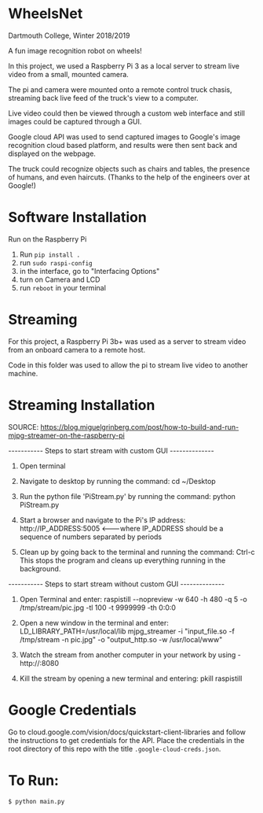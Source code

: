 # WheelsNet

Dartmouth College, Winter 2018/2019 

A fun image recognition robot on wheels! 

In this project, we used a Raspberry Pi 3 as a local server to stream live video from a small, mounted camera. <br>

The pi and camera were mounted onto a remote control truck chasis, streaming back live feed of the truck's view to a computer. <br>

Live video could then be viewed through a custom web interface and still images could be captured through a GUI. <br>

Google cloud API was used to send captured images to Google's image recognition cloud based platform, and results were then sent back and displayed on the webpage. <br>

The truck could recognize objects such as chairs and tables, the presence of humans, and even haircuts. (Thanks to the help of the engineers over at Google!) 

# Software Installation
Run on the Raspberry Pi

1. Run `pip install .`
2. run `sudo raspi-config`
3. in the interface, go to "Interfacing Options"
4. turn on Camera and LCD
5. run `reboot` in your terminal

# Streaming

For this project, a Raspberry Pi 3b+ was used as a server to stream video from an onboard camera to a remote host.

Code in this folder was used to allow the pi to stream live video to another machine. 

# Streaming Installation

SOURCE: https://blog.miguelgrinberg.com/post/how-to-build-and-run-mjpg-streamer-on-the-raspberry-pi


----------- Steps to start stream with custom GUI --------------

1. Open terminal

2. Navigate to desktop by running the command: cd ~/Desktop

3. Run the python file 'PiStream.py' by running the command: python PiStream.py

4. Start a browser and navigate to the Pi's IP address: http://IP_ADDRESS:5005      <---where IP_ADDRESS should be a sequence of numbers separated by periods

5. Clean up by going back to the terminal and running the command: Ctrl-c
This stops the program and cleans up everything running in the background. 


----------- Steps to start stream without custom GUI --------------

1. Open Terminal and enter: raspistill --nopreview -w 640 -h 480 -q 5 -o /tmp/stream/pic.jpg -tl 100 -t 9999999 -th 0:0:0

2. Open a new window in the terminal and enter: LD_LIBRARY_PATH=/usr/local/lib mjpg_streamer -i "input_file.so -f /tmp/stream -n pic.jpg" -o "output_http.so -w /usr/local/www"

3. Watch the stream from another computer in your network by using -  http://<IP-address>:8080

4. Kill the stream by opening a new terminal and entering: pkill raspistill

# Google Credentials
Go to cloud.google.com/vision/docs/quickstart-client-libraries and follow the instructions to get credentials for the API. Place the credentials in the root directory of this repo with the title `.google-cloud-creds.json`.

# To Run:
`$ python main.py`
